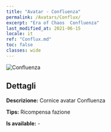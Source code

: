 ```yaml
---
title: "Avatar - Confluenza"
permalink: /Avatars/Conflux/
excerpt: "Era of Chaos  Confluenza"
last_modified_at: 2021-06-15
locale: it
ref: "Conflux.md"
toc: false
classes: wide
---
```

 ![Confluenza](/images/a/avatarFrame_44.png)

## Dettagli

 **Descrizione:** Cornice avatar Confluenza 

 **Tips:** Ricompensa fazione 

 **Is available:**  - 

